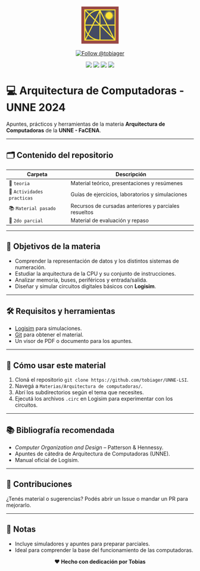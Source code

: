 <p align="center">
  <img src="https://raw.githubusercontent.com/tobiager/UNNE-LSI/main/assets/facena.png" alt="Logo de FaCENA" width="100">
</p>

<p align="center">
  <a href="https://github.com/tobiager">
    <img src="https://img.shields.io/github/followers/tobiager?label=Follow%20@tobiager&style=social" alt="Follow @tobiager" />
  </a>
</p>

<p align="center">
  <img src="https://img.shields.io/badge/Logisim-000000?style=for-the-badge"/>
  <img src="https://img.shields.io/badge/UNNE-Informática-blue?style=for-the-badge"/>
  <img src="https://img.shields.io/badge/Estado-%20completado-greenlight?style=for-the-badge"/>
  <img src="https://img.shields.io/badge/Cursada-2024-blue?style=for-the-badge"/>
</p>

# 💻 Arquitectura de Computadoras - UNNE 2024

Apuntes, prácticos y herramientas de la materia **Arquitectura de Computadoras** de la **UNNE - FaCENA**.

---

## 🗂️ Contenido del repositorio

| Carpeta | Descripción |
| ------- | ----------- |
| 📝 `teoria` | Material teórico, presentaciones y resúmenes |
| 🧪 `Actividades practicas` | Guías de ejercicios, laboratorios y simulaciones |
| 📚 `Material pasado` | Recursos de cursadas anteriores y parciales resueltos |
| 📝 `2do parcial` | Material de evaluación y repaso |

---

## 🎯 Objetivos de la materia

- Comprender la representación de datos y los distintos sistemas de numeración.
- Estudiar la arquitectura de la CPU y su conjunto de instrucciones.
- Analizar memoria, buses, periféricos y entrada/salida.
- Diseñar y simular circuitos digitales básicos con **Logisim**.

---

## 🛠️ Requisitos y herramientas

- [Logisim](https://sourceforge.net/projects/circuit/) para simulaciones.
- [Git](https://git-scm.com/) para obtener el material.
- Un visor de PDF o documento para los apuntes.

---

## 🚀 Cómo usar este material

1. Cloná el repositorio `git clone https://github.com/tobiager/UNNE-LSI`.
2. Navegá a `Materias/Arquitectura de computadoras/`.
3. Abrí los subdirectorios según el tema que necesites.
3. Ejecutá los archivos `.circ` en Logisim para experimentar con los circuitos.

---

## 📚 Bibliografía recomendada

- *Computer Organization and Design* – Patterson & Hennessy.
- Apuntes de cátedra de Arquitectura de Computadoras (UNNE).
- Manual oficial de Logisim.

---

## 🤝 Contribuciones

¿Tenés material o sugerencias? Podés abrir un Issue o mandar un PR para mejorarlo.

---

## 📌 Notas

- Incluye simuladores y apuntes para preparar parciales.
- Ideal para comprender la base del funcionamiento de las computadoras.

<p align="center"><b>❤️ Hecho con dedicación por Tobias</b></p>
